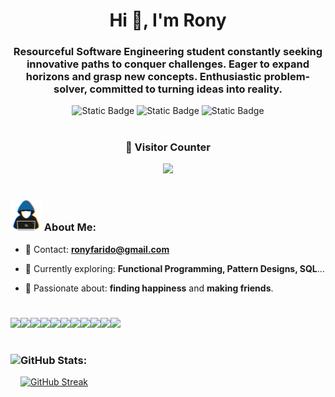 <div id="header" align="center">
  <h1 align="center"><b>Hi 🤝, I'm Rony</b></h1>
  <h3 align="center">Resourceful Software Engineering student constantly seeking innovative paths to conquer challenges. Eager to expand horizons and grasp new concepts. Enthusiastic problem-solver, committed to turning ideas into reality.</h3>
</div>

<div id="badges" align="center">
  <img alt="Static Badge" src="https://img.shields.io/badge/Innovative-gray">
  <img alt="Static Badge" src="https://img.shields.io/badge/Detail--Oriented-white">
  <img alt="Static Badge" src="https://img.shields.io/badge/Adaptable-gray"><br>
</div>

#

<div id="visitors-counter" align="center">
  <h3 align="center"><b>👥 Visitor Counter</b></h3>
  <p align="center"><img src="https://profile-counter.glitch.me/{Rony7v7}/count.svg"/></p>
</div>

#

### <picture><img src="https://github.com/0xAbdulKhalid/0xAbdulKhalid/raw/main/assets/mdImages/about_me.gif" width="50px"></picture> About Me:

- 💬 Contact: **ronyfarido@gmail.com**

- 🧠 Currently exploring: **Functional Programming, Pattern Designs, SQL**...

- 🌱 Passionate about: **finding happiness** and **making friends**.

#
<img src="https://cdn.jsdelivr.net/gh/devicons/devicon@latest/icons/git/git-original.svg" width="50px" /><img src="https://cdn.jsdelivr.net/gh/devicons/devicon@latest/icons/java/java-original.svg" width="50px"/><img src="https://cdn.jsdelivr.net/gh/devicons/devicon@latest/icons/rstudio/rstudio-original.svg" width="50px"/><img src="https://cdn.jsdelivr.net/gh/devicons/devicon@latest/icons/python/python-original.svg" width="50px"/><img src="https://cdn.jsdelivr.net/gh/devicons/devicon@latest/icons/javascript/javascript-plain.svg" width="50px" /><img src="https://cdn.jsdelivr.net/gh/devicons/devicon@latest/icons/nodejs/nodejs-original.svg" width="50px"/><img src="https://cdn.jsdelivr.net/gh/devicons/devicon@latest/icons/html5/html5-original.svg" width="50px"/><img src="https://cdn.jsdelivr.net/gh/devicons/devicon@latest/icons/css3/css3-original.svg" width="50px" /><img src="https://cdn.jsdelivr.net/gh/devicons/devicon@latest/icons/figma/figma-original.svg" width="50px" /><img src="https://cdn.jsdelivr.net/gh/devicons/devicon@latest/icons/scala/scala-original.svg" width="50px" /><img src="https://cdn.jsdelivr.net/gh/devicons/devicon@latest/icons/vscode/vscode-original.svg" width="50px"/>
          
#

<img align="left" src="https://media.giphy.com/media/Vf3ZKdillTMOOaOho0/giphy.gif" height="50px"> 
<h3>GitHub Stats: </h3>

[![GitHub Streak](https://github-readme-streak-stats.herokuapp.com?user=Rony7v7&theme=github-dark&hide_border=true&mode=weekly&card_width=1000&background=EBEBEB00)](https://git.io/streak-stats)

<!--
#
<img align="left" src="https://media.giphy.com/media/INchrPyazEMwFDWAWZ/giphy.gif" width="40px"> 
<h3>Coding with: </h3>

<div align = "center">

<img align="left" src="https://media.giphy.com/media/3oKIPnAiaMCws8nOsE/giphy.gif" height="445px"/>

[![spotify-github-profile](https://spotify-github-profile.vercel.app/api/view?uid=12127428121&cover_image=true&theme=default&show_offline=true&background_color=121212&interchange=true&bar_color=347d39&bar_color_cover=true)](https://spotify-github-profile.vercel.app/api/view?uid=12127428121&redirect=true)
-->

</div>

